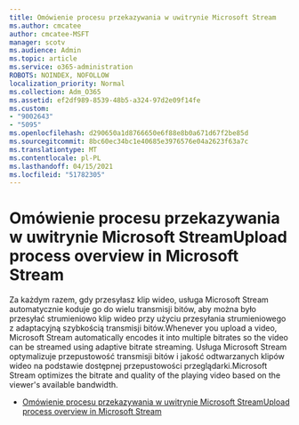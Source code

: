 ```yaml
---
title: Omówienie procesu przekazywania w uwitrynie Microsoft Stream
ms.author: cmcatee
author: cmcatee-MSFT
manager: scotv
ms.audience: Admin
ms.topic: article
ms.service: o365-administration
ROBOTS: NOINDEX, NOFOLLOW
localization_priority: Normal
ms.collection: Adm_O365
ms.assetid: ef2df989-8539-48b5-a324-97d2e09f14fe
ms.custom:
- "9002643"
- "5095"
ms.openlocfilehash: d290650a1d8766650e6f88e8b0a671d67f2be85d
ms.sourcegitcommit: 8bc60ec34bc1e40685e3976576e04a2623f63a7c
ms.translationtype: MT
ms.contentlocale: pl-PL
ms.lasthandoff: 04/15/2021
ms.locfileid: "51782305"
---
```

# <a name="upload-process-overview-in-microsoft-stream"></a><span data-ttu-id="ca64d-102">Omówienie procesu przekazywania w uwitrynie Microsoft Stream</span><span class="sxs-lookup"><span data-stu-id="ca64d-102">Upload process overview in Microsoft Stream</span></span>

<span data-ttu-id="ca64d-103">Za każdym razem, gdy przesyłasz klip wideo, usługa Microsoft Stream automatycznie koduje go do wielu transmisji bitów, aby można było przesyłać strumieniowo klip wideo przy użyciu przesyłania strumieniowego z adaptacyjną szybkością transmisji bitów.</span><span class="sxs-lookup"><span data-stu-id="ca64d-103">Whenever you upload a video, Microsoft Stream automatically encodes it into multiple bitrates so the video can be streamed using adaptive bitrate streaming.</span></span> <span data-ttu-id="ca64d-104">Usługa Microsoft Stream optymalizuje przepustowość transmisji bitów i jakość odtwarzanych klipów wideo na podstawie dostępnej przepustowości przeglądarki.</span><span class="sxs-lookup"><span data-stu-id="ca64d-104">Microsoft Stream optimizes the bitrate and quality of the playing video based on the viewer's available bandwidth.</span></span>

- [<span data-ttu-id="ca64d-105">Omówienie procesu przekazywania w uwitrynie Microsoft Stream</span><span class="sxs-lookup"><span data-stu-id="ca64d-105">Upload process overview in Microsoft Stream</span></span>](https://docs.microsoft.com/stream/upload-process-overview)
